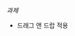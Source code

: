$과제$
<!-- - 미입력시 버튼 비활성화 또는 유효성 검사 후 경고 띄우기 -->
<!-- - 날짜도 같이 기록(디데이 표시) -->
<!-- - 할일이 몇 개인지 표시 (전체, 완료, 미완료) -->
<!-- - 완료된 일은 밑으로 내리기 -->
<!-- - 중요한 일은 핀 고정 버튼 눌러 상위로 올리기 -->
<!-- - 할일 목록 정렬 기능 -->
<!-- - 테마 적용 (다크, 라이트 모드) -->
- 드래그 앤 드랍 적용
<!-- - 할일 수정 기능 -->